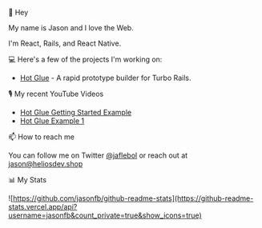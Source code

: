 👋 Hey

My name is Jason and I love the Web.

I'm React, Rails, and React Native.

💻 Here's a few of the projects I'm working on:

- [Hot Glue](https://github.com/jasonfb/hot-glue) - A rapid prototype builder for Turbo Rails.


🎙 My recent YouTube Videos 

- [Hot Glue Getting Started Example](https://www.youtube.com/watch?v=_dfnW-YR8Jg)
- [Hot Glue Example 1](https://www.youtube.com/watch?v=9Fy_rReofis)

📫 How to reach me

You can follow me on Twitter [@jaflebol](https://twitter.com/jaflebol) or reach out at jason@heliosdev.shop


📊 My Stats

![https://github.com/jasonfb/github-readme-stats](https://github-readme-stats.vercel.app/api?username=jasonfb&count_private=true&show_icons=true)
